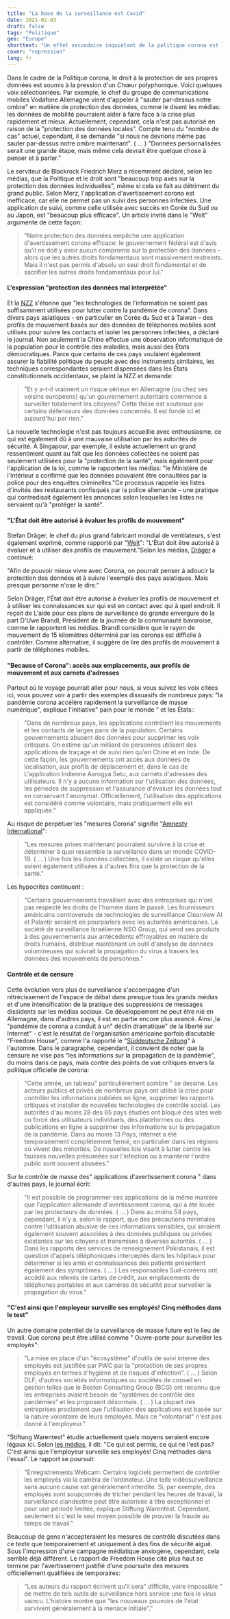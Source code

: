 ```yaml
---
title: "La base de la surveillance est Covid"
date: 2021-02-03
draft: false
tags: "Politique"
geo: "Europe"
shorttext: "Un effet secondaire inquiétant de la politique corona est l'introduction de la surveillance de masse et la dégradation de la protection des données."
cover: "repression"
lang: fr
---
```


Dans le cadre de la Politique corona, le droit à la protection de ses propres données est soumis à la pression d'un Chœur polyphonique. Voici quelques voix sélectionnées. Par exemple, le chef du groupe de communications mobiles Vodafone Allemagne vient d'appeler à "sauter par-dessus notre ombre" en matière de protection des données, comme le disent les médias: les données de mobilité pourraient aider à faire face à la crise plus rapidement et mieux. Actuellement, cependant, cela n'est pas autorisé en raison de la "protection des données locales”. Compte tenu du "nombre de cas" actuel, cependant, il se demande "si nous ne devrions même pas sauter par-dessus notre ombre maintenant". ( ... ) "Données personnalisées serait une grande étape, mais même cela devrait être quelque chose à penser et à parler."

Le serviteur de Blackrock Friedrich Merz a récemment déclaré, selon les médias, que la Politique et le droit sont "beaucoup trop axés sur la protection des données individuelles", même si cela se fait au détriment du grand public. Selon Merz, l'application d'avertissement corona est inefficace, car elle ne permet pas un suivi des personnes infectées. Une application de suivi, comme celle utilisée avec succès en Corée du Sud ou au Japon, est "beaucoup plus efficace". Un article invité dans le "Welt" argumente de cette façon:

> "Notre protection des données empêche une application d'avertissement corona efficace: le gouvernement fédéral est d'avis qu'il ne doit y avoir aucun compromis sur la protection des données – alors que les autres droits fondamentaux sont massivement restreints. Mais il n'est pas permis d'absolu un seul droit fondamental et de sacrifier les autres droits fondamentaux pour lui."

#### L'expression "protection des données mal interprétée"

Et la [NZZ](https://www.nzz.ch/meinung/corona-pandemie-die-sorge-um-die-daten-wird-zum-totschlagsargument-ld.1596449 "Die Pandemie zeigt: Es braucht eine Neujustierung des Datenschutzes") s'étonne que "les technologies de l'information ne soient pas suffisamment utilisées pour lutter contre la pandémie de corona". Dans divers pays asiatiques - en particulier en Corée du Sud et à Taiwan – des profils de mouvement basés sur des données de téléphones mobiles sont utilisés pour suivre les contacts et isoler les personnes infectées, a déclaré le journal. Non seulement la Chine effectue une observation informatique de la population pour le contrôle des maladies, mais aussi des États démocratiques. Parce que certains de ces pays voulaient également assurer la fiabilité politique du peuple avec des instruments similaires, les techniques correspondantes seraient dispensées dans les États constitutionnels occidentaux, se plaint la NZZ et demande:

> "Et y a-t-il vraiment un risque sérieux en Allemagne (ou chez ses voisins européens) qu'un gouvernement autoritaire commence à surveiller totalement les citoyens? Cette thèse est soutenue par certains défenseurs des données concernés. Il est fondé ici et aujourd'hui par rien."

La nouvelle technologie n'est pas toujours accueillie avec enthousiasme, ce qui est également dû à une mauvaise utilisation par les autorités de sécurité. À Singapour, par exemple, il existe actuellement un grand ressentiment quant au fait que les données collectées ne soient pas seulement utilisées pour la "protection de la santé", mais également pour l'application de la loi, comme le rapportent les médias: "le Ministère de l'intérieur a confirmé que les données pouvaient être consultées par la police pour des enquêtes criminelles."Ce processus rappelle les listes d'invités des restaurants confisqués par la police allemande – une pratique qui contredisait également les annonces selon lesquelles les listes ne servaient qu'à "protéger la santé".

#### "L'État doit être autorisé à évaluer les profils de mouvement"

Stefan Dräger, le chef du plus grand fabricant mondial de ventilateurs, s'est également exprimé, comme rapporté par "[Welt](https://www.welt.de/wirtschaft/plus223409128/Stefan-Draeger-Der-Staat-muss-Bewegungsprofile-auswerten-und-nutzen-duerfen.html "Der Staat muss Bewegungsprofile auswerten und nutzen dürfen")": "L'État doit être autorisé à évaluer et à utiliser des profils de mouvement."Selon les médias, [Dräger](https://www.oldenburger-onlinezeitung.de/nachrichten/draeger-chef-staat-muss-bewegungsprofile-auswerten-duerfen-56191.html "Dräger-Chef: Staat muss Bewegungsprofile auswerten dürfen") a continué:

"Afin de pouvoir mieux vivre avec Corona, on pourrait penser à adoucir la protection des données et à suivre l'exemple des pays asiatiques. Mais presque personne n'ose le dire."

Selon Dräger, l'État doit être autorisé à évaluer les profils de mouvement et à utiliser les connaissances sur qui est en contact avec qui à quel endroit. Il reçoit de L'aide pour ces plans de surveillance de grande envergure de la part D'Uwe Brandl, Président de la journée de la communauté bavaroise, comme le rapportent les médias. Brandl considère que le rayon de mouvement de 15 kilomètres déterminé par les coronas est difficile à contrôler. Comme alternative, il suggère de lire des profils de mouvement à partir de téléphones mobiles.

#### "Because of Corona": accès aux emplacements, aux profils de mouvement et aux carnets d'adresses

Partout où le voyage pourrait aller pour nous, si vous suivez les voix citées ici, vous pouvez voir à partir des exemples dissuasifs de nombreux pays: "la pandémie corona accélère rapidement la surveillance de masse numérique", explique l'initiative" pain pour le monde " et les États::

> "Dans de nombreux pays, les applications contrôlent les mouvements et les contacts de larges pans de la population. Certains gouvernements abusent des données pour supprimer les voix critiques. On estime qu'un milliard de personnes utilisent des applications de traçage et de suivi rien qu'en Chine et en Inde. De cette façon, les gouvernements ont accès aux données de localisation, aux profils de déplacement et, dans le cas de L'application Indienne Aarogya Setu, aux carnets d'adresses des utilisateurs. Il n'y a aucune information sur l'utilisation des données, les périodes de suppression et l'assurance d'évaluer les données tout en conservant l'anonymat. Officiellement, l'utilisation des applications est considéré comme volontaire, mais pratiquement elle est appliquée."

Au risque de perpétuer les "mesures Corona" signifie "[Amnesty International](https://www.amnesty.de/informieren/aktuell/covid-19-digitale-ueberwachung-gefaehrdet-unsere-menschenrechte "CORONAVIRUS: DIGITALE ÜBERWACHUNG GEFÄHRDET UNSERE MENSCHENRECHTE")":

> "Les mesures prises maintenant pourraient survivre à la crise et déterminer à quoi ressemble la surveillance dans un monde COVID-19. ( ... ) Une fois les données collectées, il existe un risque qu'elles soient également utilisées à d'autres fins que la protection de la santé."

Les hypocrites continuent :

> "Certains gouvernements travaillent avec des entreprises qui n'ont pas respecté les droits de l'homme dans le passé. Les fournisseurs américains controversés de technologies de surveillance Clearview AI et Palantir seraient en pourparlers avec les autorités américaines. La société de surveillance Israélienne NSO Group, qui vend ses produits à des gouvernements aux antécédents effroyables en matière de droits humains, distribue maintenant un outil d'analyse de données volumineuses qui suivrait la propagation du virus à travers les données des mouvements de personnes."

#### Contrôle et de censure

Cette évolution vers plus de surveillance s'accompagne d'un rétrécissement de l'espace de débat dans presque tous les grands médias et d'une intensification de la pratique des suppressions de messages dissidents sur les médias sociaux. Ce développement ne peut être nié en Allemagne, dans d'autres pays, il est en partie encore plus avancé. Ainsi ,la "pandémie de corona a conduit à un" déclin dramatique" de la liberté sur Internet" - c'est le résultat de l'organisation américaine parfois discutable "Freedom House", comme l'a rapporté le "[Süddeutsche Zeitung](https://www.sueddeutsche.de/digital/digitale-ueberwachung-selfies-fuer-den-staat-1.5069669 "Selfies für den Staat")" à l'automne. Dans le paragraphe, cependant, il convient de noter que la censure ne vise pas "les informations sur la propagation de la pandémie", du moins dans ce pays, mais contre des points de vue critiques envers la politique officielle de corona:

> "Cette année, un tableau" particulièrement sombre " se dessine. Les acteurs publics et privés de nombreux pays ont utilisé la crise pour contrôler les informations publiées en ligne, supprimer les rapports critiques et installer de nouvelles technologies de contrôle social. Les autorités d'au moins 28 des 65 pays étudiés ont bloqué des sites web ou forcé des utilisateurs individuels, des plateformes ou des publications en ligne à supprimer des informations sur la propagation de la pandémie. Dans au moins 13 Pays, Internet a été temporairement complètement fermé, en particulier dans les régions où vivent des minorités. De nouvelles lois visant à lutter contre les fausses nouvelles présumées sur l'infection ou à maintenir l'ordre public sont souvent abusées."

Sur le contrôle de masse des" applications d'avertissement corona " dans d'autres pays, le journal écrit:

> "Il est possible de programmer ces applications de la même manière que l'application allemande d'avertissement corona, qui a été louée par les protecteurs de données. ( ... ) Dans au moins 54 pays, cependant, il n'y a, selon le rapport, que des précautions minimales contre l'utilisation abusive de ces informations sensibles, qui seraient également souvent associées à des données publiques ou privées existantes sur les citoyens et transmises à diverses autorités. ( ... ) Dans les rapports des services de renseignement Pakistanais, il est question d'appels téléphoniques interceptés dans les hôpitaux pour déterminer si les amis et connaissances des patients présentent également des symptômes. ( ... ) Les responsables Sud-coréens ont accédé aux relevés de cartes de crédit, aux emplacements de téléphones portables et aux caméras de sécurité pour surveiller la propagation du virus."

#### "C'est ainsi que l'employeur surveille ses employés! Cinq méthodes dans le test"

Un autre domaine potentiel de la surveillance de masse future est le lieu de travail. Que corona peut être utilisé comme " Ouvre-porte pour surveiller les employés":

> "La mise en place d'un "écosystème" d'outils de suivi interne des employés est justifiée par PWC par la "protection de ses propres employés en termes d'hygiène et de risques d'infection". ( ... )  Selon DLF, d'autres sociétés informatiques ou sociétés de conseil en gestion telles que le Boston Consulting Group (BCG) ont reconnu que les entreprises avaient besoin de "systèmes de contrôle des pandémies" et les proposent désormais. ( ... ) La plupart des entreprises proclament que l'utilisation des applications est basée sur la nature volontaire de leurs employés. Mais ce "volontariat" n'est pas donné à l'employeur."

"Stiftung Warentest" étudie actuellement quels moyens seraient encore légaux ici. Selon [les médias](https://www.bz-berlin.de/ratgeber/so-ueberwacht-der-arbeitgeber-seine-mitarbeiter-fuenf-methoden-im-test "So überwacht der Arbeitgeber seine Mitarbeiter! Fünf Methoden im Test"), il dit: "Ce qui est permis, ce qui ne l'est pas? C'est ainsi que l'employeur surveille ses employés! Cinq méthodes dans l'essai". Le rapport se poursuit:

> "Enregistrements Webcam: Certains logiciels permettent de contrôler les employés via la caméra de l'ordinateur. Une telle vidéosurveillance sans aucune cause est généralement interdite. Si, par exemple, des employés sont soupçonnés de tricher pendant les heures de travail, la surveillance clandestine peut être autorisée à titre exceptionnel et pour une période limitée, explique Stiftung Warentest. Cependant, seulement si c'est le seul moyen possible de prouver la fraude au temps de travail."

Beaucoup de gens n'accepteraient les mesures de contrôle discutées dans ce texte que temporairement et uniquement à des fins de sécurité aiguë. Sous l'impression d'une campagne médiatique anxiogène, cependant, cela semble déjà différent. Le rapport de Freedom House cité plus haut se termine par l'avertissement justifié d'une poursuite des mesures officiellement qualifiées de temporaires:

> "Les auteurs du rapport écrivent qu'il sera" difficile, voire impossible " de mettre de tels outils de surveillance hors service une fois le virus vaincu. L'histoire montre que "les nouveaux pouvoirs de l'état survivent généralement à la menace initiale"."
